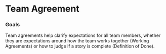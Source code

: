 # Team Agreement

### Goals <a href="#goals" id="goals"></a>

Team agreements help clarify expectations for all team members, whether they are expectations around how the team works together (Working Agreements) or how to judge if a story is complete (Definition of Done).
